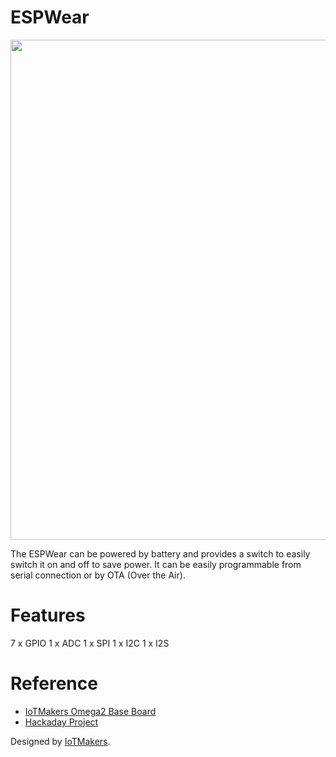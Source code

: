 # ESPWear

<img src="https://instagram.fcpq4-1.fna.fbcdn.net/vp/36b238ad84fabf938a652b8364bc1ed8/5B262F80/t51.2885-15/e35/25038578_163760474394194_655379646791024640_n.jpg" width="800">

The ESPWear can be powered by battery and provides a switch to easily switch it on and off to save power.
It can be easily programmable from serial connection or by OTA (Over the Air).

# Features
7 x GPIO
1 x ADC
1 x SPI
1 x I2C
1 x I2S

# Reference 
- [IoTMakers Omega2 Base Board](http://iotmakers.com.br/esp8266/iot-for-wearables-espwear/)
- [Hackaday Project](https://hackaday.io/project/28790-espwear-esp8266-for-wearables)

Designed by [IoTMakers](http://iotmakers.com.br).
